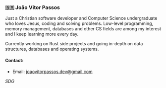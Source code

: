 ### 🇧🇷 João Vitor Passos

Just a Christian software developer and Computer Science undergraduate who loves Jesus, coding and solving problems. Low-level programming, memory management, databases and other CS fields are among my interest and I keep learning more every day.

Currently working on Rust side projects and going in-depth on data structures, databases and operating systems.

#### Contact:
- Email: joaovitorpassos.dev@gmail.com

*SDG*
